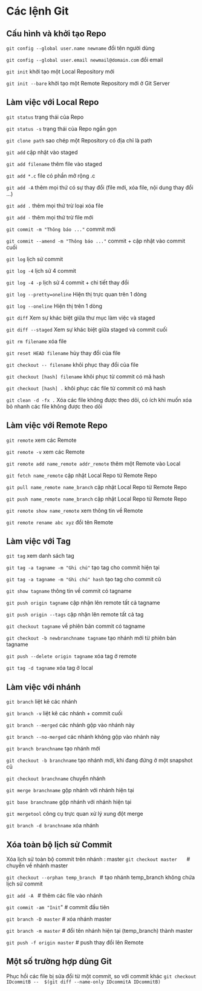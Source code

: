 # Các lệnh Git
## Cấu hình và khởi tạo Repo
```git config --global user.name newname```
đổi tên người dùng

```git config --global user.email newmail@domain.com```
đổi email

```git init```
khởi tạo một Local Repository mới

```git init --bare```
khởi tạo một Remote Repository mới ở Git Server

## Làm việc với Local Repo
```git status```
trạng thái của Repo

```git status -s```
trạng thái của Repo ngắn gọn

```git clone path```
sao chép một Repository có địa chỉ là path

```git add```
cập nhật vào staged

```git add filename```
thêm file vào staged

```git add *.c```
file có phần mở rộng .c

```git add -A```
thêm mọi thứ có sự thay đổi (file mới, xóa file, nội dung 
thay đổi ...)

```git add .```
thêm mọi thứ trừ loại xóa file

```git add -```
thêm mọi thứ trừ file mới

```git commit -m "Thông báo ..."```
commit mới

```git commit --amend -m "Thông báo ..."```
commit + cập nhật vào commit cuối

```git log```
lịch sử commit

```git log -4```
lịch sử 4 commit

```git log -4 -p```
lịch sử 4 commit + chi tiết thay đổi

```git log --pretty=oneline```
Hiện thị trực quan trên 1 dòng

```git log --oneline```
Hiện thị trên 1 dòng

```git diff```
Xem sự khác biệt giữa thư mục làm việc và staged

```git diff --staged```
Xem sự khác biệt giữa staged và commit cuối

```git rm filename```
xóa file

```git reset HEAD filename```
hủy thay đổi của file

```git checkout -- filename```
khôi phục thay đổi của file

```git checkout [hash] filename```
khôi phục từ commit có mã hash

```git checkout [hash] .```
khôi phục các file từ commit có mã hash

```git clean -d -fx .```
Xóa các file không được theo dõi, có ích khi muốn xóa bỏ nhanh các file không được theo dõi
## Làm việc với Remote Repo
```git remote```
xem các Remote

```git remote -v```
xem các Remote

```git remote add name_remote addr_remote```
thêm một Remote vào Local

```git fetch name_remote```
cập nhật Local Repo từ Remote Repo

```git pull name_remote name_branch```
cập nhật Local Repo từ Remote Repo

```git push name_remote name_branch```
cập nhật Local Repo từ Remote Repo

```git remote show name_remote```
xem thông tin về Remote

```git remote rename abc xyz```
đổi tên Remote

## Làm việc với Tag
```git tag```
xem danh sách tag

```git tag -a tagname -m "Ghi chú"```
tạo tag cho commit hiện tại

```git tag -a tagname -m "Ghi chú" hash```
tạo tag cho commit cũ

```git show tagname```
thông tin về commit có tagname

```git push origin tagname```
cập nhận lên remote tất cả tagname

```git push origin --tags```
cập nhận lên remote tất cả tag

```git checkout tagname```
về phiên bản commit có tagname

```git checkout -b newbranchname tagname```
tạo nhánh mới từ phiên bản tagname

```git push --delete origin tagname```
xóa tag ở remote

```git tag -d tagname```
xóa tag ở local
## Làm việc với nhánh
```git branch```
liệt kê các nhánh

```git branch -v```
liệt kê các nhánh + commit cuối

```git branch --merged```
các nhánh gộp vào nhánh này

```git branch --no-merged```
các nhánh không gộp vào nhánh này

```git branch branchname```
tạo nhánh mới

```git checkout -b branchname```
tạo nhánh mới, khi đang đứng ở một snapshot cũ

```git checkout branchname```
chuyển nhánh

```git merge branchname```
gộp nhánh với nhánh hiện tại

```git base branchname```
gộp nhánh với nhánh hiện tại

```git mergetool```
công cụ trực quan xử lý xung đột merge

```git branch -d branchname```
xóa nhánh
## Xóa toàn bộ lịch sử Commit
Xóa lịch sử toàn bộ commit trên nhánh :
master
```git checkout master   ```                              # chuyển về nhánh master

```git checkout --orphan temp_branch ```                  # tạo nhánh temp_branch không chứa lịch sử commit

```git add -A ```                                     # thêm các file vào nhánh

```git commit -am "Init```"                               # commit đầu tiên

```git branch -D master```                                # xóa nhánh master

```git branch -m master```                                # đổi tên nhánh hiện tại (temp_branch) thành master

```git push -f origin master```                           # push thay đổi lên Remote

## Một số trường hợp dùng Git

Phục hồi các file bị sửa đổi từ một commit, so với commit khác
```git checkout IDcommitB --  $(git diff --name-only IDcommitA IDcommitB)```